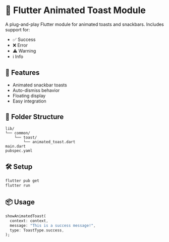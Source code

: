 
# 🔔 Flutter Animated Toast Module

A plug-and-play Flutter module for animated toasts and snackbars. Includes support for:

- ✅ Success
- ❌ Error
- ⚠️ Warning
- ℹ️ Info

## 🚀 Features

- Animated snackbar toasts
- Auto-dismiss behavior
- Floating display
- Easy integration

## 📂 Folder Structure

```
lib/
└── common/
    └── toast/
        └── animated_toast.dart
main.dart
pubspec.yaml
```

## 🛠️ Setup

```bash
flutter pub get
flutter run
```

## 📦 Usage

```dart
showAnimatedToast(
  context: context,
  message: "This is a success message!",
  type: ToastType.success,
);
```
